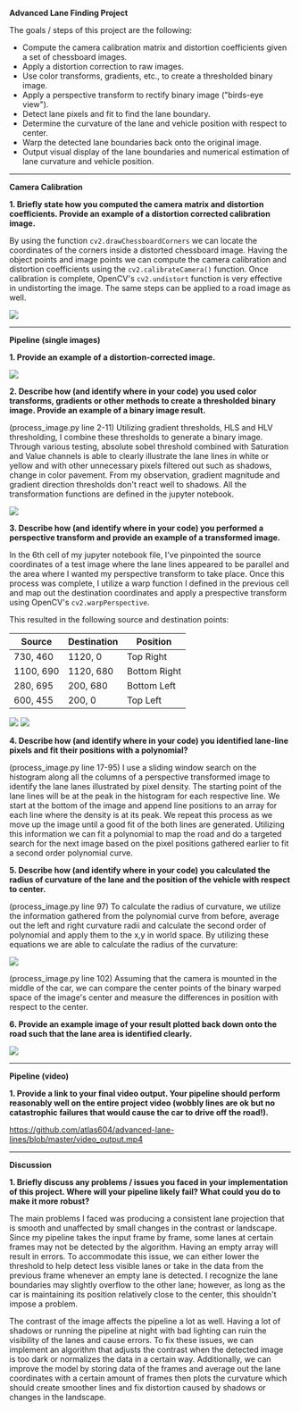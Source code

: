 **Advanced Lane Finding Project**

The goals / steps of this project are the following:

* Compute the camera calibration matrix and distortion coefficients given a set of chessboard images.
* Apply a distortion correction to raw images.
* Use color transforms, gradients, etc., to create a thresholded binary image.
* Apply a perspective transform to rectify binary image ("birds-eye view").
* Detect lane pixels and fit to find the lane boundary.
* Determine the curvature of the lane and vehicle position with respect to center.
* Warp the detected lane boundaries back onto the original image.
* Output visual display of the lane boundaries and numerical estimation of lane curvature and vehicle position.

---

**Camera Calibration**

**1. Briefly state how you computed the camera matrix and distortion coefficients. Provide an example of a distortion corrected calibration image.**

By using the function `cv2.drawChessboardCorners` we can locate the coordinates of the corners inside a distorted chessboard image.  Having the object points and image points we can compute the camera calibration and distortion coefficients using the `cv2.calibrateCamera()` function. Once calibration is complete, OpenCV's `cv2.undistort` function is very effective in undistorting the image. The same steps can be applied to a road image as well.

<img src="./output_images/example_undist.png">

---

**Pipeline (single images)**

**1. Provide an example of a distortion-corrected image.**

<img src="./output_images/example_undist_test1.png">

**2. Describe how (and identify where in your code) you used color transforms, gradients or other methods to create a thresholded binary image.  Provide an example of a binary image result.**

(process_image.py line 2-11) Utilizing gradient thresholds, HLS and HLV thresholding, I combine these thresholds to generate a binary image. Through various testing, absolute sobel threshold combined with Saturation and Value channels is able to clearly illustrate the lane lines in white or yellow and with other unnecessary pixels filtered out such as shadows, change in color pavement. From my observation, gradient magnitude and gradient direction thresholds don't react well to shadows. All the transformation functions are defined in the jupyter notebook.

<img src="./output_images/binary_image.png">

**3. Describe how (and identify where in your code) you performed a perspective transform and provide an example of a transformed image.**

In the 6th cell of my jupyter notebook file, I've pinpointed the source coordinates of a test image where the lane lines appeared to be parallel and the area where I wanted my perspective transform to take place.  Once this process was complete, I utilize a warp function I defined in the previous cell and map out the destination coordinates and apply a prespective transform using OpenCV's `cv2.warpPerspective`.

This resulted in the following source and destination points:

| Source      | Destination | Position    |
|-------------|-------------| ------------|
| 730, 460    | 1120, 0     | Top Right   |
| 1100, 690   | 1120, 680   | Bottom Right|
| 280, 695    | 200, 680    | Bottom Left |
| 600, 455    | 200, 0      | Top Left    |


<img src="./output_images/example_hls_warp.png">

<img src="./output_images/example_undist_warp.png">

**4. Describe how (and identify where in your code) you identified lane-line pixels and fit their positions with a polynomial?**

(process_image.py line 17-95) I use a sliding window search on the histogram along all the columns of a perspective transformed image to identify the lane lanes illustrated by pixel density.  The starting point of the lane lines will be at the peak in the histogram for each respective line.  We start at the bottom of the image and append line positions to an array for each line where the density is at its peak. We repeat this process as we move up the image until a good fit of the both lines are generated.  Utilizing this information we can fit a polynomial to map the road and do a targeted search for the next image based on the pixel positions gathered earlier to fit a second order polynomial curve.

**5. Describe how (and identify where in your code) you calculated the radius of curvature of the lane and the position of the vehicle with respect to center.**

(process_image.py line 97) To calculate the radius of curvature, we utilize the information gathered from the polynomial curve from before, average out the left and right curvature radii and calculate the second order of polynomial and apply them to the x,y in world space.  By utilizing these equations we are able to calculate the radius of the curvature:

<img src="./output_images/roc.png">

(process_image.py line 102) Assuming that the camera is mounted in the middle of the car, we can compare the center points of the binary warped space of the image's center and measure the differences in position with respect to the center.  

**6. Provide an example image of your result plotted back down onto the road such that the lane area is identified clearly.**

<img src="./output_images/process_image.png">

---

**Pipeline (video)**

**1. Provide a link to your final video output.  Your pipeline should perform reasonably well on the entire project video (wobbly lines are ok but no catastrophic failures that would cause the car to drive off the road!).**

https://github.com/atlas604/advanced-lane-lines/blob/master/video_output.mp4

---

**Discussion**

**1. Briefly discuss any problems / issues you faced in your implementation of this project.  Where will your pipeline likely fail?  What could you do to make it more robust?**

The main problems I faced was producing a consistent lane projection that is smooth and unaffected by small changes in the contrast or landscape. Since my pipeline takes the input frame by frame, some lanes at certain frames may not be detected by the algorithm.  Having an empty array will result in errors.  To accommodate this issue, we can either lower the threshold to help detect less visible lanes or take in the data from the previous frame whenever an empty lane is detected.  I recognize the lane boundaries may slightly overflow to the other lane; however, as long as the car is maintaining its position relatively close to the center, this shouldn't impose a problem. 

The contrast of the image affects the pipeline a lot as well.  Having a lot of shadows or running the pipeline at night with bad lighting can ruin the visibility of the lanes and cause errors.  To fix these issues, we can implement an algorithm that adjusts the contrast when the detected image is too dark or normalizes the data in a certain way. Additionally, we can improve the model by storing data of the frames and average out the lane coordinates with a certain amount of frames then plots the curvature which should create smoother lines and fix distortion caused by shadows or changes in the landscape.  
